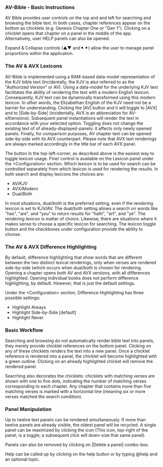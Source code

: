 
### AV-Bible - Basic Instructions
AV Bible provides user controls on the top and and left for searching and browsing the bible text.  In both cases, chapter references appear on the bottom as chicklets (e.g. Genesis Chapter One or "Gen 1").  Clicking on a chicklet opens that chapter on a panel in the middle of the app.  Alternatively, user HELP panels can also be opened.

Expand & Collapse controls (▲▼ and⯇ ⯈) allow the user to manage panel proportions within the application.

### The AV & AVX Lexicons

AV-Bible is implemented using a RAM-based data-model representation of the KJV bible text (Incidentally, the KJV is also referred to as the "Authorized Version" or AV).  Using a data-model for the underlying KJV text facilitates the ability of rendering the text with a modern English lexicon.  Consequently, KJV text can be dynamically transformed using this modern lexicon.  In other words, the Elizabethan English of the KJV need not be a barrier for understanding. Clicking the |AV| button and it will toggle to |AVX| and to |Side-by-Side| (incidentally, AVX is an abbreviation for AV-eXtensions).  Subsequent panel instantiations will render the text in accordance with your selected option.  Toggling does not change the existing text of of already-displayed-panels: it affects only newly opened panels.  Finally, for comparison purposes, AV chapter text can be opened side-by-side with its AVX counterpart.  Please note that AVX text renderings are always marked accordingly in the title bar of each AVX panel.

The button in the top-left-corner, as described above is the easiest way to toggle lexicon usage. Finer control is available on the Lexicon panel under the \<Configuration\> section.  Which lexicon is to be used for search can be controlled separately from which lexicon is used for rendering the results. In both search and display lexicons the choices are:

- AV/KJV
- AVX/Modern
- Dual/Both

In most situations, dual/both is the preferred setting, even if the rendering lexicon is set to KJV/AV. The dual/both setting allows a search on words like "has", "are", and "you" to return results for "hath", "art", and "ye". The rendering lexicon is matter of choice. Likewise, there are situations where it makes sense to choose a specific lexicon for searching. The lexicon toggle button and the checkboxes under configuration provide the ability to choose.

### The AV & AVX Difference Highlighting

By default, difference highlighting that show words that are different between the two distinct lexical renderings, only when verses are rendered side-by-side (which occurs when dual/both is chosen for rendering.  Opening a chapter opens both AV and AVX versions, with all differences highlighted. Opening individual books does not perform difference highlighting, by default. However, that is just the default settings.

Under the \<Configuration\> section, Difference Highlighting has three possible settings:

- Highlight Always
- Highlight Side-by-Side [default]
- Highlight Never



### Basic Workflow

Searching and browsing do not automatically render bible text into panels, they merely provide chicklet references on the bottom panel.  Clicking on any of these chicklets renders the text into a new panel.  Once a chicklet reference is rendered into a panel, the chicklet will become highlighted with a green outline.  Clicking on an already highlighted chicket will remove the rendered panel.

Searching also decorates the chicklets: chicklets with matching verses are shown with one to five dots, indicating the number of matching verses corresponding to each chapter.  Any chapter that contains more than five matching verses is marked with a horizontal line (meaning six or more verses matched the search condition).

### Panel Manipulation

Up to twelve text panels can be rendered simultaneously. If more than twelve panels are already visible, the oldest panel will be recycled. A single panel can be maximized by clicking the icon (This icon, top-right of the panel, is a toggle; a subsequent click will down-size that same panel).

Panels can also be removed by clicking on |Delete a panel| combo-box.

Help can be called up by clicking on the help button or by typing @help and an optional topic.
